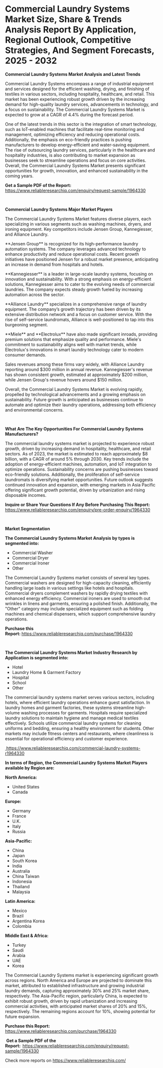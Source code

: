 <p><h1>Commercial Laundry Systems Market Size, Share & Trends Analysis Report By Application, Regional Outlook, Competitive Strategies, And Segment Forecasts, 2025 - 2032</h1></p><p><strong>Commercial Laundry Systems Market Analysis and Latest Trends</strong></p>
<p><p>Commercial Laundry Systems encompass a range of industrial equipment and services designed for the efficient washing, drying, and finishing of textiles in various sectors, including hospitality, healthcare, and retail. This market has been experiencing robust growth driven by the increasing demand for high-quality laundry services, advancements in technology, and a focus on sustainability. The Commercial Laundry Systems Market is expected to grow at a CAGR of 4.4% during the forecast period. </p><p>One of the latest trends in this sector is the integration of smart technology, such as IoT-enabled machines that facilitate real-time monitoring and management, optimizing efficiency and reducing operational costs. Additionally, the emphasis on eco-friendly practices is pushing manufacturers to develop energy-efficient and water-saving equipment. The rise of outsourcing laundry services, particularly in the healthcare and hospitality industries, is also contributing to market expansion as businesses seek to streamline operations and focus on core activities. Overall, the Commercial Laundry Systems Market presents significant opportunities for growth, innovation, and enhanced sustainability in the coming years.</p></p>
<p><strong>Get a Sample PDF of the Report:&nbsp;</strong> <a href="https://www.reliableresearchiq.com/enquiry/request-sample/1964330?utm_campaign=2265&utm_medium=2&utm_source=Github&utm_content=ia&utm_term=10042025&utm_id=commercial-laundry-systems">https://www.reliableresearchiq.com/enquiry/request-sample/1964330</a></p>
<p>&nbsp;</p>
<p><strong>Commercial Laundry Systems Major Market Players</strong></p>
<p><p>The Commercial Laundry Systems Market features diverse players, each specializing in various segments such as washing machines, dryers, and ironing equipment. Key competitors include Jensen Group, Kannegiesser, and Alliance Laundry.</p><p>**Jensen Group** is recognized for its high-performance laundry automation systems. The company leverages advanced technology to enhance productivity and reduce operational costs. Recent growth initiatives have positioned Jensen for a robust market presence, anticipating an increase in demand from hospitals and hotels.</p><p>**Kannegiesser** is a leader in large-scale laundry systems, focusing on innovation and sustainability. With a strong emphasis on energy-efficient solutions, Kannegiesser aims to cater to the evolving needs of commercial laundries. The company expects steady growth fueled by increasing automation across the sector.</p><p>**Alliance Laundry** specializes in a comprehensive range of laundry equipment. The company’s growth trajectory has been driven by its extensive distribution network and a focus on customer service. With the rise of self-service laundromats, Alliance is well-positioned to tap into this burgeoning segment.</p><p>**Miele** and **Electrolux** have also made significant inroads, providing premium solutions that emphasize quality and performance. Miele's commitment to sustainability aligns well with market trends, while Electrolux's innovations in smart laundry technology cater to modern consumer demands.</p><p>Sales revenues among these firms vary widely, with Alliance Laundry reporting around $300 million in annual revenue. Kannegiesser's revenue has shown consistent growth, estimated at approximately $200 million, while Jensen Group's revenue hovers around $150 million.</p><p>Overall, the Commercial Laundry Systems Market is evolving rapidly, propelled by technological advancements and a growing emphasis on sustainability. Future growth is anticipated as businesses continue to automate and optimize their laundry operations, addressing both efficiency and environmental concerns.</p></p>
<p>&nbsp;</p>
<p><strong>What Are The Key Opportunities For Commercial Laundry Systems Manufacturers?</strong></p>
<p><p>The commercial laundry systems market is projected to experience robust growth, driven by increasing demand in hospitality, healthcare, and retail sectors. As of 2023, the market is estimated to reach approximately $8 billion, with a CAGR of around 5% through 2030. Key trends include the adoption of energy-efficient machines, automation, and IoT integration to optimize operations. Sustainability concerns are pushing businesses toward eco-friendly solutions. Additionally, the proliferation of self-service laundromats is diversifying market opportunities. Future outlook suggests continued innovation and expansion, with emerging markets in Asia Pacific offering significant growth potential, driven by urbanization and rising disposable incomes.</p></p>
<p><strong>Inquire or Share Your Questions If Any Before Purchasing This Report:</strong> <a href="https://www.reliableresearchiq.com/enquiry/pre-order-enquiry/1964330?utm_campaign=2265&utm_medium=2&utm_source=Github&utm_content=ia&utm_term=10042025&utm_id=commercial-laundry-systems">https://www.reliableresearchiq.com/enquiry/pre-order-enquiry/1964330</a></p>
<p>&nbsp;</p>
<p><strong>Market Segmentation</strong></p>
<p><strong>The Commercial Laundry Systems Market Analysis by types is segmented into:</strong></p>
<p><ul><li>Commercial Washer</li><li>Commercial Dryer</li><li>Commercial Ironer</li><li>Other</li></ul></p>
<p><p>The Commercial Laundry Systems market consists of several key types. Commercial washers are designed for high-capacity cleaning, efficiently handling large loads in various settings like hotels and hospitals. Commercial dryers complement washers by rapidly drying textiles with enhanced energy efficiency. Commercial ironers are used to smooth out wrinkles in linens and garments, ensuring a polished finish. Additionally, the "Other" category may include specialized equipment such as folding machines and chemical dispensers, which support comprehensive laundry operations.</p></p>
<p><strong>Purchase this Report:&nbsp;</strong><a href="https://www.reliableresearchiq.com/purchase/1964330?utm_campaign=2265&utm_medium=2&utm_source=Github&utm_content=ia&utm_term=10042025&utm_id=commercial-laundry-systems">https://www.reliableresearchiq.com/purchase/1964330</a></p>
<p>&nbsp;</p>
<p><strong>The Commercial Laundry Systems Market Industry Research by Application is segmented into:</strong></p>
<p><ul><li>Hotel</li><li>Laundry Home & Garment Factory</li><li>Hospital</li><li>School</li><li>Other</li></ul></p>
<p><p>The commercial laundry systems market serves various sectors, including hotels, where efficient laundry operations enhance guest satisfaction. In laundry homes and garment factories, these systems streamline high-volume washing processes for garments. Hospitals require specialized laundry solutions to maintain hygiene and manage medical textiles effectively. Schools utilize commercial laundry systems for cleaning uniforms and bedding, ensuring a healthy environment for students. Other markets may include fitness centers and restaurants, where cleanliness is essential for operational efficiency and customer experience.</p></p>
<p><a href="https://www.reliableresearchiq.com/commercial-laundry-systems-r1964330?utm_campaign=2265&utm_medium=2&utm_source=Github&utm_content=ia&utm_term=10042025&utm_id=commercial-laundry-systems">&nbsp;https://www.reliableresearchiq.com/commercial-laundry-systems-r1964330</a></p>
<p><strong>In terms of Region, the Commercial Laundry Systems Market Players available by Region are:</strong></p>
<p>
    <p> <strong> North America: </strong>
        <ul>
            <li>United States</li>
            <li>Canada</li>
        </ul>
        </p> 
    <p> <strong> Europe: </strong>
        <ul>
            <li>Germany</li>
            <li>France</li>
            <li>U.K.</li>
            <li>Italy</li>
            <li>Russia</li>
        </ul>
        </p> 
    <p> <strong> Asia-Pacific: </strong>
        <ul>
            <li>China</li>
            <li>Japan</li>
            <li>South Korea</li>
            <li>India</li>
            <li>Australia</li>
            <li>China Taiwan</li>
            <li>Indonesia</li>
            <li>Thailand</li>
            <li>Malaysia</li>
        </ul>
        </p> 
    <p> <strong> Latin America: </strong>
        <ul>
            <li>Mexico</li>
            <li>Brazil</li>
            <li>Argentina Korea</li>
            <li>Colombia</li>
        </ul>
        </p> 
    <p> <strong> Middle East & Africa: </strong>
        <ul>
            <li>Turkey</li>
            <li>Saudi</li>
            <li>Arabia</li>
            <li>UAE</li>
            <li>Korea</li>
        </ul>
    </p>
    </p>
<p><p>The Commercial Laundry Systems market is experiencing significant growth across regions. North America and Europe are projected to dominate this market, attributed to established infrastructure and growing industrial laundry demands, capturing approximately 30% and 25% market share, respectively. The Asia-Pacific region, particularly China, is expected to exhibit robust growth, driven by rapid urbanization and increasing commercial activities, with anticipated market shares of 20% and 15%, respectively. The remaining regions account for 10%, showing potential for future expansion.</p></p>
<p><strong>Purchase this Report: </strong><a href="https://www.reliableresearchiq.com/purchase/1964330?utm_campaign=2265&utm_medium=2&utm_source=Github&utm_content=ia&utm_term=10042025&utm_id=commercial-laundry-systems">https://www.reliableresearchiq.com/purchase/1964330</a></p>
<p>&nbsp;<strong>Get a Sample PDF of the Report:&nbsp;&nbsp;</strong><a href="https://www.reliableresearchiq.com/enquiry/request-sample/1964330?utm_campaign=2265&utm_medium=2&utm_source=Github&utm_content=ia&utm_term=10042025&utm_id=commercial-laundry-systems">https://www.reliableresearchiq.com/enquiry/request-sample/1964330</a></p>
<p><strong></strong></p>
<p>Check more reports on <a href="https://www.reliableresearchiq.com/?utm_campaign=2265&utm_medium=2&utm_source=Github&utm_content=ia&utm_term=10042025&utm_id=commercial-laundry-systems">https://www.reliableresearchiq.com/</a></p>